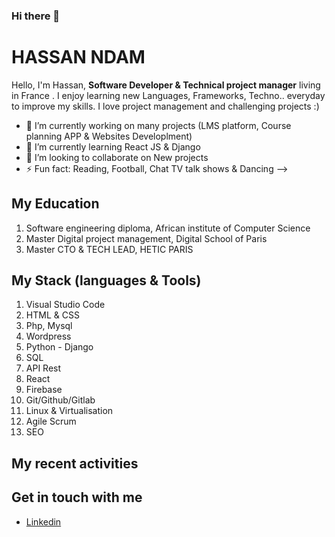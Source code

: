 ### Hi there 👋

<h1>HASSAN NDAM</h1>

Hello, I'm Hassan, <strong>Software Developer & Technical project manager</strong> living in France
. I enjoy learning new Languages, Frameworks, Techno.. everyday to improve my skills.  I love project management and challenging projects :)<br>


- 🔭 I’m currently working on many projects (LMS platform, Course planning APP & Websites Developlment)
- 🌱 I’m currently learning React JS & Django
- 👯 I’m looking to collaborate on New projects 
- ⚡ Fun fact: Reading, Football, Chat TV talk shows & Dancing
-->


<h2>My Education</h2>
<ol>
  <li>Software engineering diploma, African institute of Computer Science</li>
  <li>Master Digital project management, Digital School of Paris</li>
  <li>Master CTO & TECH LEAD, HETIC PARIS</li>
</ol>

<h2>My Stack (languages & Tools) </h2>
<ol>
  <li>Visual Studio Code</li>
  <li>HTML & CSS</li>
  <li>Php, Mysql</li>
  <li>Wordpress</li>
  <li>Python - Django</li>
  <li>SQL</li>
  <li>API Rest</li>
  <li>React</li>
  <li>Firebase</li>
  <li>Git/Github/Gitlab</li>
  <li>Linux & Virtualisation </li>
  <li>Agile Scrum</li>
  <li>SEO</li>
</ol>

<h2>My recent activities</h2>


<h2>Get in touch with me</h2>
<ul>
  <li><a href="https://www.linkedin.com/in/hassanndam/" target="_blank">Linkedin</a></li>
<ul>

